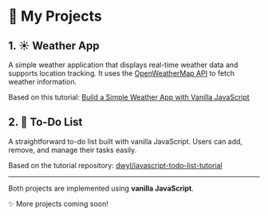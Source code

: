 # 🌟 My Projects

## 1. ☀️ Weather App

A simple weather application that displays real-time weather data and supports location tracking. It uses the [OpenWeatherMap API](https://openweathermap.org/api) to fetch weather information.

Based on this tutorial:
[Build a Simple Weather App with Vanilla JavaScript](https://webdesign.tutsplus.com/build-a-simple-weather-app-with-vanilla-javascript--cms-33893t)

## 2. 📝 To-Do List

A straightforward to-do list built with vanilla JavaScript. Users can add, remove, and manage their tasks easily.

Based on the tutorial repository:
[dwyl/javascript-todo-list-tutorial](https://github.com/dwyl/javascript-todo-list-tutorial)

---

Both projects are implemented using **vanilla JavaScript**.

✨ More projects coming soon!


